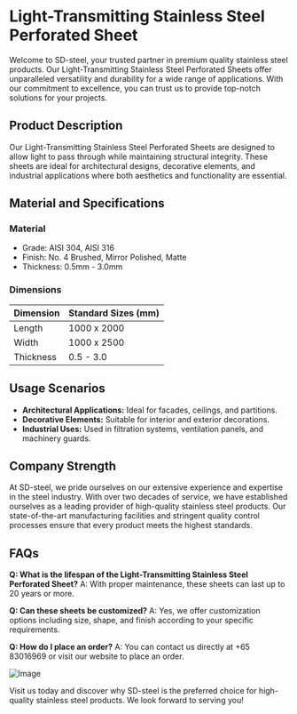 # Light-Transmitting Stainless Steel Perforated Sheet

Welcome to SD-steel, your trusted partner in premium quality stainless steel products. Our Light-Transmitting Stainless Steel Perforated Sheets offer unparalleled versatility and durability for a wide range of applications. With our commitment to excellence, you can trust us to provide top-notch solutions for your projects.

## Product Description

Our Light-Transmitting Stainless Steel Perforated Sheets are designed to allow light to pass through while maintaining structural integrity. These sheets are ideal for architectural designs, decorative elements, and industrial applications where both aesthetics and functionality are essential.

## Material and Specifications

### Material
- Grade: AISI 304, AISI 316
- Finish: No. 4 Brushed, Mirror Polished, Matte
- Thickness: 0.5mm - 3.0mm

### Dimensions
| Dimension | Standard Sizes (mm) |
|-----------|---------------------|
| Length    | 1000 x 2000         |
| Width     | 1000 x 2500        |
| Thickness | 0.5 - 3.0          |

## Usage Scenarios

- **Architectural Applications:** Ideal for facades, ceilings, and partitions.
- **Decorative Elements:** Suitable for interior and exterior decorations.
- **Industrial Uses:** Used in filtration systems, ventilation panels, and machinery guards.

## Company Strength

At SD-steel, we pride ourselves on our extensive experience and expertise in the steel industry. With over two decades of service, we have established ourselves as a leading provider of high-quality stainless steel products. Our state-of-the-art manufacturing facilities and stringent quality control processes ensure that every product meets the highest standards.

## FAQs

**Q: What is the lifespan of the Light-Transmitting Stainless Steel Perforated Sheet?**
A: With proper maintenance, these sheets can last up to 20 years or more.

**Q: Can these sheets be customized?**
A: Yes, we offer customization options including size, shape, and finish according to your specific requirements.

**Q: How do I place an order?**
A: You can contact us directly at +65 83016969 or visit our website to place an order.

![Image](https://github.com/user-attachments/assets/2567258e-e124-4816-932d-1809bd27ef0b)

Visit us today and discover why SD-steel is the preferred choice for high-quality stainless steel products. We look forward to serving you!